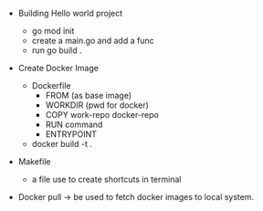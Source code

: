 - Building Hello world project
  - go mod init
  - create a main.go and add a func
  - run go build .
- Create Docker Image
  - Dockerfile
    - FROM (as base image)
    - WORKDIR (pwd for docker)
    - COPY work-repo docker-repo
    - RUN command
    - ENTRYPOINT
  - docker build -t <tag> .
- Makefile
  - a file use to create shortcuts in terminal



- Docker pull -> be used to fetch docker images to local system.